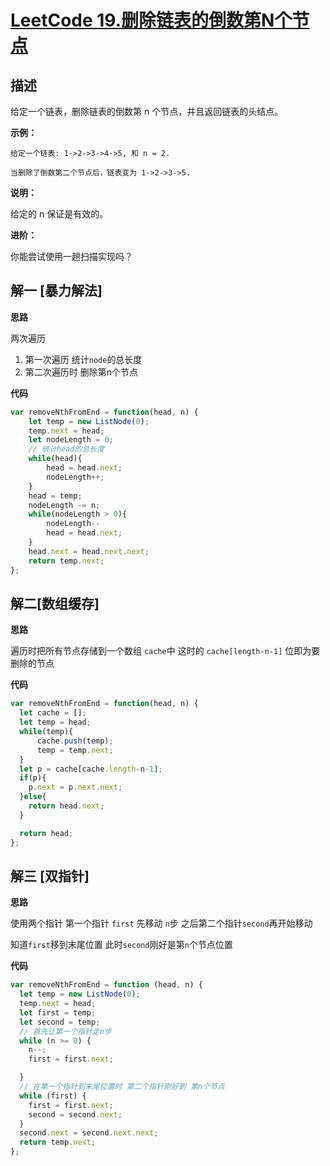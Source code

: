 # [LeetCode 19.删除链表的倒数第N个节点](https://leetcode-cn.com/problems/remove-nth-node-from-end-of-list)
## 描述

给定一个链表，删除链表的倒数第 n 个节点，并且返回链表的头结点。

**示例：**
```
给定一个链表: 1->2->3->4->5, 和 n = 2.

当删除了倒数第二个节点后，链表变为 1->2->3->5.
```
**说明：**

给定的 n 保证是有效的。

**进阶：**

你能尝试使用一趟扫描实现吗？

## 解一 [暴力解法]
**思路**

两次遍历

1. 第一次遍历 统计`node`的总长度
2. 第二次遍历时 删除第n个节点

**代码**
```Javascript 
var removeNthFromEnd = function(head, n) {
    let temp = new ListNode(0);
    temp.next = head;
    let nodeLength = 0;
    // 统计head的总长度
    while(head){
        head = head.next;
        nodeLength++;
    }
    head = temp;
    nodeLength -= n;
    while(nodeLength > 0){
        nodeLength--
        head = head.next;
    }
    head.next = head.next.next;
    return temp.next;
};
```
## 解二[数组缓存]
**思路**

遍历时把所有节点存储到一个数组 `cache`中 这时的 `cache[length-n-1]` 位即为要删除的节点

**代码**
```Javascript 
var removeNthFromEnd = function(head, n) {
  let cache = [];
  let temp = head;
  while(temp){
      cache.push(temp);
      temp = temp.next;
  }
  let p = cache[cache.length-n-1];
  if(p){
    p.next = p.next.next;
  }else{
    return head.next;
  }

  return head;
};
```
## 解三 [双指针]
**思路**

使用两个指针 第一个指针 `first` 先移动 `n`步 之后第二个指针`second`再开始移动

知道`first`移到末尾位置 此时`second`刚好是第`n`个节点位置

**代码**
```Javascript 
var removeNthFromEnd = function (head, n) {
  let temp = new ListNode(0);
  temp.next = head;
  let first = temp;
  let second = temp;
  // 首先让第一个指针走n步
  while (n >= 0) {
    n--;
    first = first.next;

  }
  // 在第一个指针到末尾位置时 第二个指针刚好到 第n个节点
  while (first) {
    first = first.next;
    second = second.next;
  }
  second.next = second.next.next;
  return temp.next;
};
```
